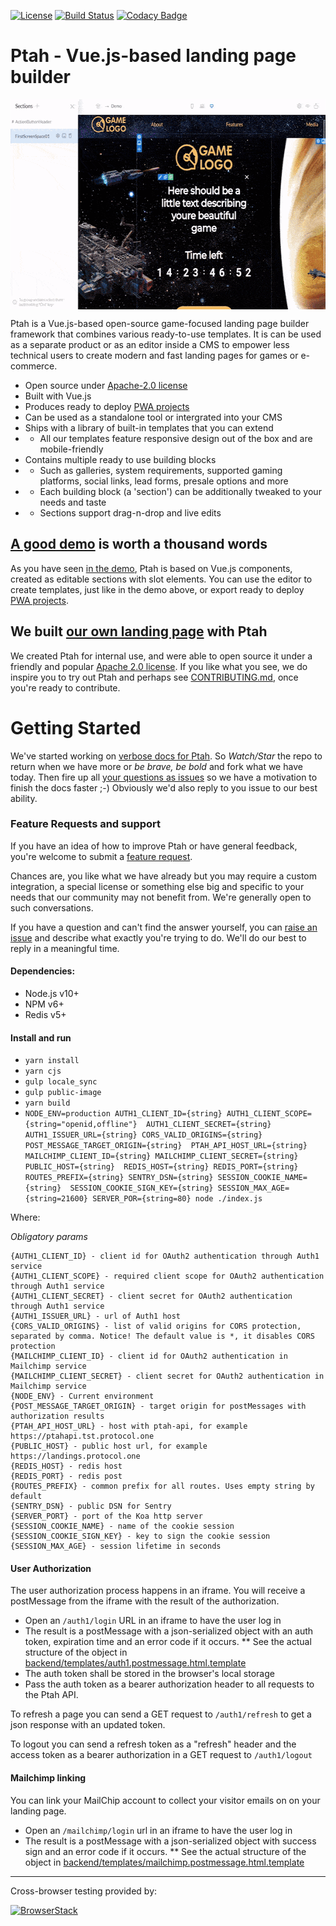 [![License](https://img.shields.io/badge/License-Apache%202.0-brightgreen.svg)](https://opensource.org/licenses/Apache-2.0)
[![Build Status](https://travis-ci.org/ProtocolOne/ptah-editor.svg?branch=master)](https://travis-ci.org/ProtocolOne/ptah-editor)
[![Codacy Badge](https://api.codacy.com/project/badge/Grade/da503bb6111644f68a1266eea37309c7)](https://www.codacy.com/app/ProtocolOne/storefront)

# Ptah - Vue.js-based landing page builder
<img align="center" width="596" height="336" src="/docs/ptah-editor.gif">

Ptah is a Vue.js-based open-source game-focused landing page builder framework that combines various ready-to-use templates. 
It is can be used as a separate product or as an editor inside a CMS to empower less technical users to create modern and fast landing pages for games or e-commerce.

* Open source under [Apache-2.0 license](LICENSE)
* Built with Vue.js
* Produces ready to deploy [PWA projects](https://developers.google.com/web/progressive-web-apps/)
* Can be used as a standalone tool or intergrated into your CMS
* Ships with a library of built-in templates that you can extend
* * All our templates feature responsive design out of the box and are mobile-friendly
* Contains multiple ready to use building blocks 
* * Such as galleries, system requirements, supported gaming platforms, social links, lead forms, presale options and more
* * Each building block (a 'section') can be additionally tweaked to your needs and taste
* * Sections support drag-n-drop and live edits


## [A good demo](https://ptah.super.com/editor/demo) is worth a thousand words

As you have seen [in the demo](https://ptah.super.com/editor/demo), Ptah is based on Vue.js components, created as editable sections with slot elements. You can use the editor to create templates, just like in the demo above, or export ready to deploy [PWA projects](https://developers.google.com/web/progressive-web-apps/).

## We built [our own landing page](https://ptah.super.com/) with Ptah

We created Ptah for internal use, and were able to open source it under a friendly and popular [Apache 2.0 license](LICENSE). If you like what you see, we do inspire you to try out Ptah and perhaps see [CONTRIBUTING.md](CONTRIBUTING.md), once you're ready to contribute.


# Getting Started
We've started working on [verbose docs for Ptah](docs/_index.md). So _Watch/Star_ the repo to return when we have more or _be brave, be bold_ and fork what we have today. Then fire up all [your questions as issues](/../../issues/new) so we have a motivation to finish the docs faster ;-) Obviously we'd also reply to you issue to our best ability.

### Feature Requests and support

If you have an idea of how to improve Ptah or have general feedback, you're welcome to submit a [feature request](/../../issues/new?labels=type%3A+feature+request&template=2-feature_request.md).

Chances are, you like what we have already but you may require a custom integration, a special license or something else big and specific to your needs that our community may not benefit from. We're generally open to such conversations.

If you have a question and can't find the answer yourself, you can [raise an issue](/../../issues/new) and describe what exactly you're trying to do. We'll do our best to reply in a meaningful time.

#### Dependencies: 
* Node.js v10+
* NPM v6+
* Redis v5+

#### Install and run
* `yarn install`
* `yarn cjs`
* `gulp locale_sync`
* `gulp public-image`
* `yarn build`
* `NODE_ENV=production AUTH1_CLIENT_ID={string} AUTH1_CLIENT_SCOPE={string="openid,offline"} 
AUTH1_CLIENT_SECRET={string} AUTH1_ISSUER_URL={string} CORS_VALID_ORIGINS={string} POST_MESSAGE_TARGET_ORIGIN={string} 
PTAH_API_HOST_URL={string} MAILCHIMP_CLIENT_ID={string} MAILCHIMP_CLIENT_SECRET={string} PUBLIC_HOST={string} 
REDIS_HOST={string} REDIS_PORT={string} ROUTES_PREFIX={string} SENTRY_DSN={string} SESSION_COOKIE_NAME={string} 
SESSION_COOKIE_SIGN_KEY={string} SESSION_MAX_AGE={string=21600} SERVER_POR={string=80} node ./index.js`

Where:

*Obligatory params*
```
{AUTH1_CLIENT_ID} - client id for OAuth2 authentication through Auth1 service
{AUTH1_CLIENT_SCOPE} - required client scope for OAuth2 authentication through Auth1 service
{AUTH1_CLIENT_SECRET} - client secret for OAuth2 authentication through Auth1 service
{AUTH1_ISSUER_URL} - url of Auth1 host 
{CORS_VALID_ORIGINS} - list of valid origins for CORS protection, separated by comma. Notice! The default value is *, it disables CORS protection
{MAILCHIMP_CLIENT_ID} - client id for OAuth2 authentication in Mailchimp service
{MAILCHIMP_CLIENT_SECRET} - client secret for OAuth2 authentication in Mailchimp service
{NODE_ENV} - Current environment
{POST_MESSAGE_TARGET_ORIGIN} - target origin for postMessages with authorization results
{PTAH_API_HOST_URL} - host with ptah-api, for example https://ptahapi.tst.protocol.one
{PUBLIC_HOST} - public host url, for example https://landings.protocol.one
{REDIS_HOST} - redis host
{REDIS_PORT} - redis post
{ROUTES_PREFIX} - common prefix for all routes. Uses empty string by default
{SENTRY_DSN} - public DSN for Sentry
{SERVER_PORT} - port of the Koa http server
{SESSION_COOKIE_NAME} - name of the cookie session
{SESSION_COOKIE_SIGN_KEY} - key to sign the cookie session
{SESSION_MAX_AGE} - session lifetime in seconds

```

#### User Authorization
The user authorization process happens in an iframe. You will receive a postMessage from the iframe 
with the result of the authorization.
* Open an `/auth1/login` URL in an iframe to have the user log in
* The result is a postMessage with a json-serialized object with an auth token, expiration time and an error code if it occurs. 
** See the actual structure of the object in [backend/templates/auth1.postmessage.html.template](backend/templates/auth1.postmessage.html.template)
* The auth token shall be stored in the browser's local storage
* Pass the auth token as a bearer authorization header to all requests to the Ptah API.

To refresh a page you can send a GET request to `/auth1/refresh` to get a json response with an updated token. 

To logout you can send a refresh token as a "refresh" header and the access token as a bearer authorization in a GET request to 
`/auth1/logout`

#### Mailchimp linking

You can link your MailChip account to collect your visitor emails on on your landing page.

* Open an `/mailchimp/login` url in an iframe to have the user log in
* The result is a postMessage with a json-serialized object with success sign and an error code if it occurs. 
** See the actual structure of the object in [backend/templates/mailchimp.postmessage.html.template](backend/templates/auth1.postmessage.html.template)

---

Cross-browser testing provided by:

<a rel="nofollow" target="_blank" href="http://browserstack.com"><img width="150" height="32" src="https://github.com/ProtocolONE/ptah-editor/blob/develop/public/img/browserstack-logo.svg" alt="BrowserStack"></a>
